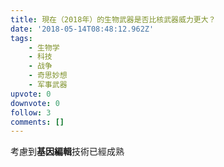 ```yaml
---
title: 現在（2018年）的生物武器是否比核武器威力更大？
date: '2018-05-14T08:48:12.962Z'
tags:
    - 生物学
    - 科技
    - 战争
    - 奇思妙想
    - 军事武器
upvote: 0
downvote: 0
follow: 3
comments: []
---
```


考慮到**基因編輯**技術已經成熟
